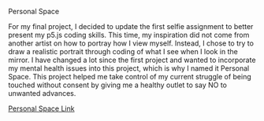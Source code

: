 Personal Space


For my final project, I decided to update the first selfie assignment to better present my p5.js coding skills. This time, my inspiration did not come from another artist on how to portray how I view myself. Instead, I chose to try to draw a realistic portrait through coding of what I see when I look in the mirror. I have changed a lot since the first project and wanted to incorporate my mental health issues into this project, which is why I named it Personal Space. This project helped me take control of my current struggle of being touched without consent by giving me a healthy outlet to say NO to unwanted advances. 

[Personal Space Link](https://becskeens1993.github.io/assignments/Project3Final/FINAL.html)
